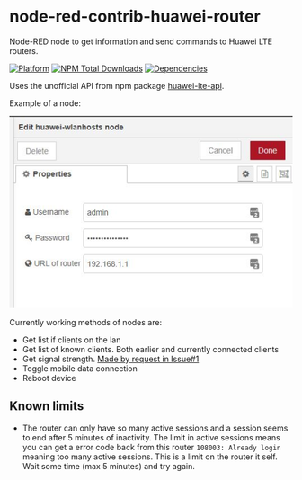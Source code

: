 # node-red-contrib-huawei-router
Node-RED node to get information and send commands to Huawei LTE routers.

[![Platform](https://img.shields.io/badge/platform-Node--RED-red)](https://nodered.org)
[![NPM Total Downloads](https://img.shields.io/npm/dt/node-red-contrib-huawei-router.svg)](https://www.npmjs.com/package/node-red-contrib-huawei-router)
[![Dependencies](https://david-dm.org/zinen/node-red-contrib-huawei-router.svg)](https://david-dm.org/zinen/node-red-contrib-huawei-router)

Uses the unofficial API from npm package [huawei-lte-api](https://www.npmjs.com/package/huawei-lte-api).

Example of a node:

![Example of a node](./img/wlanhosts-node.jpg)

Currently working methods of nodes are:
 - Get list if clients on the lan
 - Get list of known clients. Both earlier and currently connected clients
 - Get signal strength. [Made by request in Issue#1](https://github.com/zinen/node-red-contrib-huawei-router/issues/1)
 - Toggle mobile data connection
 - Reboot device

## Known limits
 - The router can only have so many active sessions and a session seems to end after 5 minutes of inactivity. The limit in active sessions means you can get a error code back from this router `108003: Already login` meaning too many active sessions. This is a limit on the router it self. Wait some time (max 5 minutes) and try again.
